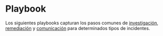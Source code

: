 # Playbook

Los siguientes playbooks capturan los pasos comunes de [investigación](#investigate), [remediación](#remediate) y [comunicación](#communicate) para determinados tipos de incidentes.
